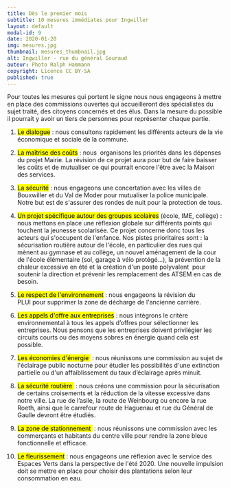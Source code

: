```yaml
---
title: Dès le premier mois
subtitle: 10 mesures immédiates pour Ingwiller
layout: default
modal-id: 9 
date: 2020-01-20
img: mesures.jpg
thumbnail: mesures_thumbnail.jpg
alt: Ingwiller - rue du général Gouraud
auteur: Photo Ralph Hammann
copyright: Licence CC BY-SA
published: true
---
```

<div class="col-lg-12 bg-light-gray" id="dni" >
Pour toutes les mesures qui portent le signe <i class="fas fa-users-cog fa-2x"></i> nous nous engageons à mettre en place des commissions ouvertes qui accueilleront des spécialistes du sujet traité, des citoyens concernés et des élus. Dans la mesure du possible il pourrait y avoir un tiers de personnes pour représenter chaque partie.  
</div>

1. <mark>Le dialogue</mark> : nous consultons rapidement les différents acteurs de la vie économique et sociale de la commune. 

2. <mark>La maîtrise des coûts</mark> :  nous  organisons les priorités dans les dépenses du projet Mairie. La révision de ce projet aura pour but de faire baisser les coûts et de mutualiser ce qui pourrait encore l'être avec la Maison des services.  

3. <mark>La sécurité</mark> : nous engageons une concertation avec les villes de Bouxwiller et du Val de Moder pour mutualiser la police municipale. Notre but est de s'assurer des rondes de nuit pour la protection de tous.   

4. <mark>Un projet spécifique autour des groupes scolaires</mark> (école, IME, collège) : nous mettons en place une réflexion globale sur différents points qui touchent la jeunesse scolarisée. Ce projet concerne donc tous les acteurs qui s'occupent de l'enfance. 
Nos pistes prioritaires sont : la sécurisation routière autour de l'école, en particulier des rues qui mènent au gymnase et au collège, un nouvel aménagement de la cour de l'école élémentaire (sol, garage à vélo protégé...), la prévention de la chaleur excessive en été et la création d'un poste polyvalent  pour soutenir la direction et prévenir les remplacement des ATSEM en cas de besoin.  

5. <mark>Le respect de l'environnement</mark> : nous engageons la révision du PLUI pour supprimer la zone de décharge de l'ancienne carrière.  

6. <mark>Les appels d'offre aux entreprises</mark> : nous intègrons le critère environnemental à tous les appels d’offres pour sélectionner les entreprises. Nous pensons que les entreprises doivent privilégier les circuits courts ou des moyens sobres en énergie quand cela est possible.  

7. <mark>Les économies d'énergie <i class="fas fa-users-cog fa-2x"></i></mark> : nous réunissons une commission au sujet de l'éclairage public nocturne pour étudier les possibilités d'une extinction partielle ou d'un affaiblissement du taux d’éclairage après minuit.  

8. <mark>La sécurité routière <i class="fas fa-users-cog fa-2x"></i></mark> : nous créons une commission pour la sécurisation de certains croisements et la réduction de la vitesse excessive dans notre ville. La rue de l’asile, la route de Weinbourg ou encore la rue Roeth, ainsi que le carrefour route de Haguenau et rue du Général de Gaulle devront être étudiés.  

9. <mark>La zone de stationnement <i class="fas fa-users-cog fa-2x"></i></mark> : nous réunissons une commission avec les commerçants et habitants du centre ville pour rendre la zone bleue fonctionnelle et efficace.  

10. <mark>Le fleurissement</mark> : nous  engageons  une réflexion avec le service des  Espaces Verts dans la perspective de l'été 2020. Une nouvelle impulsion doit se mettre en place pour choisir des plantations selon leur consommation en eau. 

